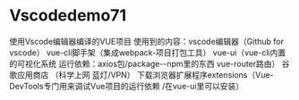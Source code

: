# Vscodedemo71
使用Vscode编辑器编译的VUE项目
使用到的内容：vscode编辑器（Github for vscode）  vue-cli脚手架（集成webpack-项目打包工具） vue-ui（vue-cli内置的可视化系统  运行依赖：axios包/package--npm里的东西 vue-router路由） 
谷歌应用商店 （科学上网   蓝灯/VPN）  下载浏览器扩展程序extensions（Vue-DevTools专门用来调试Vue项目的运行依赖 /在vue-ui里可以安装）  
